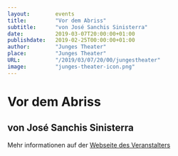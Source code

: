 ```yaml
---
layout:        events
title:         "Vor dem Abriss"
subtitle:      "von José Sanchis Sinisterra"
date:          2019-03-07T20:00:00+01:00
publishdate:   2019-02-25T00:00:00+01:00
author:        "Junges Theater"
place:         "Junges Theater"
URL:           "/2019/03/07/20/00/jungestheater"
image:         "junges-theater-icon.png"
---
```


Vor dem Abriss
===========

von José Sanchis Sinisterra
-----------



Mehr informationen auf der [Webseite des Veranstalters](http://www.junges-theater.de/content/index.php?id=684)
